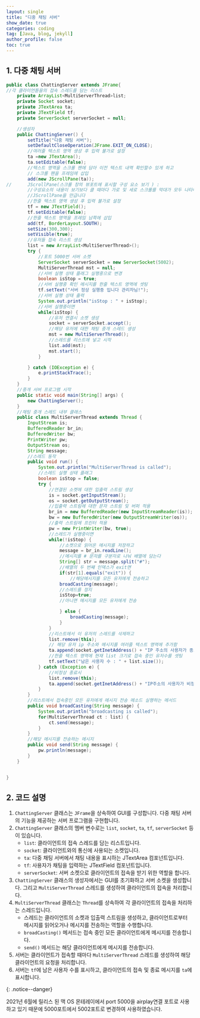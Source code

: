 ```yaml
---
layout: single
title: "디중 채팅 서버"
show_date: true
categories: coding
tag: [Java, blog, jekyll]
author_profile: false
toc: true
---
```


## 1. 다중 채팅 서버

```java
public class ChattingServer extends JFrame{
//각 클라이언튿을의 접속 스레드를 담는 리스트
	private ArrayList<MultiServerThread>list;
	private Socket socket;
	private JTextArea ta;
	private JTextField tf;
	private ServerSocket serverSocket = null;

	//생성자
	public ChattingServer() {
		setTitle("다중 채팅 서버");
		setDefaultCloseOperation(JFrame.EXIT_ON_CLOSE);
		//여러줄 텍스트 영역 생성 후 입력 불가로 설정
		ta =new JTextArea();
		ta.setEditable(false);
		//텍스트 영역을 스크롤 팬에 담아 이전 텍스트 내역 확인할수 있게 하고
		// 스크롤 팬을 프레임에 삽입
		add(new JScrollPane(ta));
//		JScrollPane(스크롤 창의 뷰포트에 표시할 구성 요소 보기 ) :
		//구성요소의 내용이 보기보다 클 때마다 가로 및 세로 스크롤를 막대가 모두 나타내는 지정된 구성 요소의 내용을 표시하는
		//JScrollPane을 만급니다
		//한줄 텍스트 영역 생성 후 입력 불가로 설정
		tf = new JTextField();
		tf.setEditable(false);
		//한줄 텍스트 영역을 프레임 남쪽에 삽입
		add(tf, BorderLayout.SOUTH);
		setSize(300,300);
		setVisible(true);
		//유저들 접속 리스트 생성
		list = new ArrayList<MultiServerThread>();
		try {
			//포트 5000번 서버 소켓
			ServerSocket serverSocket = new ServerSocket(5002);
			MultiServerThread mst = null;
			//서버 실행 상태 플래그 실행중으로 변경
			boolean isStop = true;
			//서버 실행중 확인 메시지를 한줄 텍스트 영역에 셋팅
			tf.setText("서버 정상 실행중 입니다 관리자님!");
			//서버 실행 상태 출력
			System.out.println("isStop : " + isStop);
			//서버 실행중이면
			while(isStop) {
				//유저 연결시 소켓 생성
				socket = serverSocket.accept();
				//해당 유저에 대한 채팅 중개 스레드 생성
				mst = new MultiServerThread();
				//스레드를 리스트에 넣고 시작
				list.add(mst);
				mst.start();
			}

		} catch (IOException e) {
			e.printStackTrace();
		}
	}
	//중개 서버 프로그램 시작
	public static void main(String[] args) {
		new ChattingServer();
	}
	//채팅 중개 스레드 내부 클래스
	public class MultiServerThread extends Thread {
		InputStream is;
		BufferedReader br_in;
		BufferedWriter bw;
		PrintWriter pw;
		OutputStream os;
		String message;
		//스레드 동작
		public void run() {
			System.out.println("MultiServerThread is called");
			//스레드 실행 상태 플래그
			boolean isStop = false;
			try {
				//연결된 소켓에 대한 입출력 스트림 생성
				is = socket.getInputStream();
				os = socket.getOutputStream();
				//입출력 스트림에 대한 문자 스트림 및 버퍼 적용
				br_in = new BufferedReader(new InputStreamReader(is));
				bw = new BufferedWriter(new OutputStreamWriter(os));
				//출력 스트림에 프린터 적용
				pw = new PrintWriter(bw, true);
				//스레드가 실행중이면
				while(!isStop) {
					//소켓으로 읽어온 메시지를 저장하고
					message = br_in.readLine();
					//메시지를 # 문자를 구분자로 나눠 배열에 담는다
					String[] str = message.split("#");
					//배열의 두 번쨰 인덱스가 exit면
					if(str[1].equals("exit")) {
						//해당메시지를 모든 유저에게 전송하고
					broadCasting(message);
					//스레드를 정지
					isStop=true;
					//아니면 메시지를 모든 유저에게 전송

					} else {
						broadCasting(message);
					}
				}
				//리스트에서 이 유저의 스레드를 삭제하고
				list.remove(this);
				// 해당 유저 ip 주소와 메시지를 여러줄 텍스트 영역에 추가함
				ta.append(socket.getInetAddress() + "IP 주소의 사용자가 종료함 \n");
				//한줄 텍스트 영역에 현재 list 크기로 접속 중인 유저수를 셋팅
				tf.setText("남은 사용자 수 : " + list.size());
			} catch (Exception e) {
				//비정상 종료시
				list.remove(this);
				ta.append(socket.getInetAddress() + "IP주소의 사용자가 비정상 종료함");
			}
		}
		//리스트에서 접속중인 모든 유저에게 메시지 전송 메소드 실행하는 메서드
		public void broadCasting(String message) {
			System.out.println("broadcasting is called");
			for(MultiServerThread ct : list) {
				ct.send(message);
			}
		}
		//해당 메시지를 전송하는 메시지
		public void send(String message) {
			pw.println(message);
		}
	}


}
```

## 2. 코드 설명

1. `ChattingServer` 클래스는 `JFrame`을 상속하여 GUI를 구성합니다. 다중 채팅 서버의 기능을 제공하는 서버 프로그램을 구현합니다.
2. `ChattingServer` 클래스의 멤버 변수로는 `list`, `socket`, `ta`, `tf`, `serverSocket` 등이 있습니다.
   - `list`: 클라이언트의 접속 스레드를 담는 리스트입니다.
   - `socket`: 클라이언트와의 통신에 사용되는 소켓입니다.
   - `ta`: 다중 채팅 서버에서 채팅 내용을 표시하는 JTextArea 컴포넌트입니다.
   - `tf`: 사용자가 채팅을 입력하는 JTextField 컴포넌트입니다.
   - `serverSocket`: 서버 소켓으로 클라이언트의 접속을 받기 위한 역할을 합니다.
3. `ChattingServer` 클래스의 생성자에서는 GUI를 초기화하고 서버 소켓을 생성합니다. 그리고 `MultiServerThread` 스레드를 생성하여 클라이언트의 접속을 처리합니다.
4. `MultiServerThread` 클래스는 `Thread`를 상속하여 각 클라이언트의 접속을 처리하는 스레드입니다.
   - 스레드는 클라이언트의 소켓과 입출력 스트림을 생성하고, 클라이언트로부터 메시지를 읽어오거나 메시지를 전송하는 역할을 수행합니다.
   - `broadCasting()` 메서드는 접속 중인 모든 클라이언트에게 메시지를 전송합니다.
   - `send()` 메서드는 해당 클라이언트에게 메시지를 전송합니다.
5. 서버는 클라이언트가 접속할 때마다 `MultiServerThread` 스레드를 생성하여 해당 클라이언트의 요청을 처리합니다.
6. 서버는 `tf`에 남은 사용자 수를 표시하고, 클라이언트의 접속 및 종료 메시지를 `ta`에 표시합니다.

{: .notice--danger}

<div class="notice--success">
 2021년 6월에 릴리스 된 맥 OS 몬테레이에서 port 5000을 airplay연결 포트로 사용하고 있기 때문에 5000포트에서 5002포트로 변경하여 사용하였습니다.

</div>
